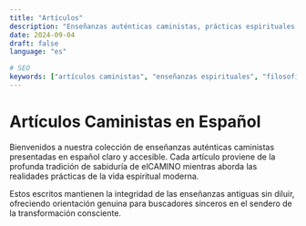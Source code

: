 ```yaml
---
title: "Artículos"
description: "Enseñanzas auténticas caministas, prácticas espirituales y perspectivas filosóficas para el buscador consciente."
date: 2024-09-04
draft: false
language: "es"

# SEO
keywords: ["artículos caministas", "enseñanzas espirituales", "filosofía caminista", "meditación", "consciencia"]
---
```


# Artículos Caministas en Español

Bienvenidos a nuestra colección de enseñanzas auténticas caministas presentadas en español claro y accesible. Cada artículo proviene de la profunda tradición de sabiduría de elCAMINO mientras aborda las realidades prácticas de la vida espiritual moderna.

Estos escritos mantienen la integridad de las enseñanzas antiguas sin diluir, ofreciendo orientación genuina para buscadores sinceros en el sendero de la transformación consciente.